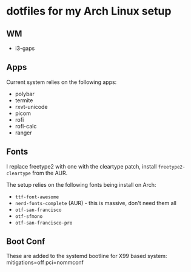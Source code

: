 # dotfiles for my Arch Linux setup

## WM

- i3-gaps

## Apps

Current system relies on the following apps:

- polybar
- termite
- rxvt-unicode
- picom
- rofi
- rofi-calc
- ranger

## Fonts

I replace freetype2 with one with the cleartype patch, install `freetype2-cleartype` from the AUR.

The setup relies on the following fonts being install on Arch:
- `ttf-font-awesome` 
- `nerd-fonts-complete` (AUR) - this is massive, don't need them all
- `otf-san-francisco`
- `otf-sfmono`
- `otf-san-francisco-pro`

## Boot Conf
These are added to the systemd bootline for X99 based system: mitigations=off pci=nommconf

